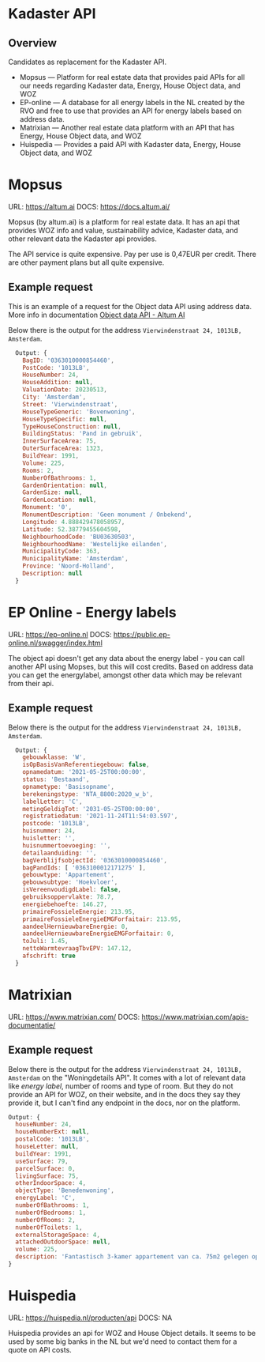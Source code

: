 # Kadaster API

## Overview

Candidates as replacement for the Kadaster API.

- Mopsus — Platform for real estate data that provides paid APIs for all our needs regarding Kadaster data, Energy, House Object data, and WOZ
- EP-online — A database for all energy labels in the NL created by the RVO and free to use that provides an API for energy labels based on address data.
- Matrixian — Another real estate data platform with an API that has Energy, House Object data, and WOZ
- Huispedia — Provides a paid API with Kadaster data, Energy, House Object data, and WOZ

# Mopsus

URL: https://altum.ai
DOCS: https://docs.altum.ai/

Mopsus (by altum.ai) is a platform for real estate data. It has an api that provides WOZ info and value, sustainability advice, Kadaster data, and other relevant data the Kadaster api provides.

The API service is quite expensive. Pay per use is 0,47EUR per credit. There are other payment plans but all quite expensive.

## Example request

This is an example of a request for the Object data API using address data. More info in documentation [Object data API - Altum AI](https://docs.altum.ai/apis/object-data-api)

Below there is the output for the address `Vierwindenstraat 24, 1013LB, Amsterdam`.

```javascript
  Output: {
    BagID: '0363010000854460',
    PostCode: '1013LB',
    HouseNumber: 24,
    HouseAddition: null,
    ValuationDate: 20230513,
    City: 'Amsterdam',
    Street: 'Vierwindenstraat',
    HouseTypeGeneric: 'Bovenwoning',
    HouseTypeSpecific: null,
    TypeHouseConstruction: null,
    BuildingStatus: 'Pand in gebruik',
    InnerSurfaceArea: 75,
    OuterSurfaceArea: 1323,
    BuildYear: 1991,
    Volume: 225,
    Rooms: 2,
    NumberOfBathrooms: 1,
    GardenOrientation: null,
    GardenSize: null,
    GardenLocation: null,
    Monument: '0',
    MonumentDescription: 'Geen monument / Onbekend',
    Longitude: 4.888429478058957,
    Latitude: 52.38779455604598,
    NeighbourhoodCode: 'BU03630503',
    NeighbourhoodName: 'Westelijke eilanden',
    MunicipalityCode: 363,
    MunicipalityName: 'Amsterdam',
    Province: 'Noord-Holland',
    Description: null
  }
```

# EP Online - Energy labels

URL: https://ep-online.nl
DOCS: https://public.ep-online.nl/swagger/index.html

The object api doesn't get any data about the energy label - you can call another API using Mopses, but this will cost credits. Based on address data you can get the energylabel, amongst other data which may be relevant from their api.

## Example request

Below there is the output for the address `Vierwindenstraat 24, 1013LB, Amsterdam`.

```javascript
  Output: {
    gebouwklasse: 'W',
    isOpBasisVanReferentiegebouw: false,
    opnamedatum: '2021-05-25T00:00:00',
    status: 'Bestaand',
    opnametype: 'Basisopname',
    berekeningstype: 'NTA_8800:2020_w_b',
    labelLetter: 'C',
    metingGeldigTot: '2031-05-25T00:00:00',
    registratiedatum: '2021-11-24T11:54:03.597',
    postcode: '1013LB',
    huisnummer: 24,
    huisletter: '',
    huisnummertoevoeging: '',
    detailaanduiding: '',
    bagVerblijfsobjectId: '0363010000854460',
    bagPandIds: [ '0363100012171275' ],
    gebouwtype: 'Appartement',
    gebouwsubtype: 'Hoekvloer',
    isVereenvoudigdLabel: false,
    gebruiksoppervlakte: 78.7,
    energiebehoefte: 146.27,
    primaireFossieleEnergie: 213.95,
    primaireFossieleEnergieEMGForfaitair: 213.95,
    aandeelHernieuwbareEnergie: 0,
    aandeelHernieuwbareEnergieEMGForfaitair: 0,
    toJuli: 1.45,
    nettoWarmtevraagTbvEPV: 147.12,
    afschrift: true
  }
```

# Matrixian

URL: https://www.matrixian.com/
DOCS: https://www.matrixian.com/apis-documentatie/

## Example request

Below there is the output for the address `Vierwindenstraat 24, 1013LB, Amsterdam` on the "Woningdetails API". It comes with a lot of relevant data like _energy label_, number of rooms and type of room. But they do not provide an API for WOZ, on their website, and in the docs they say they provide it, but I can't find any endpoint in the docs, nor on the platform.

```javascript
Output: {
  houseNumber: 24,
  houseNumberExt: null,
  postalCode: '1013LB',
  houseLetter: null,
  buildYear: 1991,
  useSurface: 79,
  parcelSurface: 0,
  livingSurface: 75,
  otherIndoorSpace: 4,
  objectType: 'Benedenwoning',
  energyLabel: 'C',
  numberOfBathrooms: 1,
  numberOfBedrooms: 1,
  numberOfRooms: 2,
  numberOfToilets: 1,
  externalStorageSpace: 4,
  attachedOutdoorSpace: null,
  volume: 225,
  description: 'Fantastisch 3-kamer appartement van ca. 75m2 gelegen op de begane grond in het centrum van Amsterdam! OMGEVING: De woning is gelegen nabij de Zoutkeetsgracht, één van de leukste locaties van Amsterdam, met uitzicht op het Realeneiland. Je stapt de deur uit en staat midden in het stadse leven. Het openbaar vervoer is in ruime mate beschikbaar. Het Centraal Station is op circa 10 minuten lopen en diverse buslijnen brengen jou naar alle delen van de stad. Met de fiets ben jij in een mum van tijd op de populaire uitgaanspleinen. INDELING: Entree op de begane grond, badkamer met wastafel en een douche, separaat toilet met fonteintje, slaapkamer, ruime woonkamer met toegang tot het balkon en een keuken met een standaard keukenblok. Separate berging gelegen in de onderbouw. BIJZONDERHEDEN: - De woning wordt verhuurd "as is"; - Geen verhuur aan studenten!; - De servicekosten bedragen circa € 19,85 per maand; - Garantstellingen worden niet geaccepteerd; - De inkomenseis is: het (gezamenlijk) NETTO maandinkomen moet minimaal 2,5x de maandhuur bedragen. - 1500,- EUR waarborg; - De woning mag door maximaal 2 VOLWASSENEN bewoond worden (kinderen zijn welkom); - De huur is exclusief gas, water en licht; - Uittreksel bevolkingsregister is verplicht in het aanvraagdossier; - Verhuurder rekent eenmalig € 16,50 contractkosten; - Alle maten op de plattegrond zijn indicatief; - Oplevering per direct, verhuur voor minimaal een jaar. -------------------------------------------------------------------------------------------------------------------------------------------------- ENGLISH TRANSLATION: Please note our terms & conditions first! PLEASE NOTE: - The house is rented "as is"; - No students allowed; - The monthly service costs are € 19,85 each month; - No financial guarantees allowed; - Your (combined) monthly NET income has to be at least 2,5 times the rent; - 1500,- EUR as warrant; - Maximum of two adults (children are welcome); - Gas, water and electricity are excluded; - Available immediately, contract of a one year minimum; - Excerpt of population register needed for application; - All measurements on the floor plan are indicative; - The land lord charges one-time € 16,50 contract costs. !!No exceptions will be made!!'
}

```

# Huispedia

URL: https://huispedia.nl/producten/api
DOCS: NA

Huispedia provides an api for WOZ and House Object details. It seems to be used by some big banks in the NL but we'd need to contact them for a quote on API costs.
